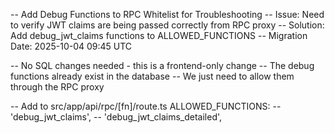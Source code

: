 -- Add Debug Functions to RPC Whitelist for Troubleshooting
-- Issue: Need to verify JWT claims are being passed correctly from RPC proxy
-- Solution: Add debug_jwt_claims functions to ALLOWED_FUNCTIONS
-- Migration Date: 2025-10-04 09:45 UTC

-- No SQL changes needed - this is a frontend-only change
-- The debug functions already exist in the database
-- We just need to allow them through the RPC proxy

-- Add to src/app/api/rpc/[fn]/route.ts ALLOWED_FUNCTIONS:
-- 'debug_jwt_claims',
-- 'debug_jwt_claims_detailed',
